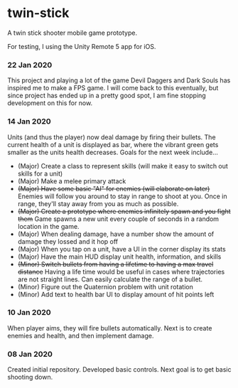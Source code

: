# twin-stick
A twin stick shooter mobile game prototype.

For testing, I using the Unity Remote 5 app for iOS.

### 22 Jan 2020
This project and playing a lot of the game Devil Daggers and Dark Souls has inspired me to make a FPS game. I will come back to this eventually, but since project has ended up in a pretty good spot, I am fine stopping development on this for now.

### 14 Jan 2020
Units (and thus the player) now deal damage by firing their bullets. The current health of a unit is displayed as bar, where the vibrant green gets smaller as the units health decreases.
Goals for the next week include...
- (Major) Create a class to represent skills (will make it easy to switch out skills for a unit)
- (Major) Make a melee primary attack
- ~~(Major) Have some basic "AI" for enemies (will elaborate on later)~~ Enemies will follow you around to stay in range to shoot at you. Once in range, they'll stay away from you as much as possible.
- ~~(Major) Create a prototype where enemies infinitely spawn and you fight them~~ Game spawns a new unit every couple of seconds in a random location in the game.
- (Major) When dealing damage, have a number show the amount of damage they lossed and it hop off
- (Major) When you tap on a unit, have a UI in the corner display its stats
- (Major) Have the main HUD display unit health, information, and skills
- ~~(Minor) Switch bullets from having a lifetime to having a max travel distance~~ Having a life time would be useful in cases where trajectories are not straight lines. Can easily calculate the range of a bullet.
- (Minor) Figure out the Quaternion problem with unit rotation
- (Minor) Add text to health bar UI to display amount of hit points left

### 10 Jan 2020
When player aims, they will fire bullets automatically. Next is to create enemies and health, and then implement damage.

### 08 Jan 2020
Created initial repository. Developed basic controls. Next goal is to get basic shooting down.
